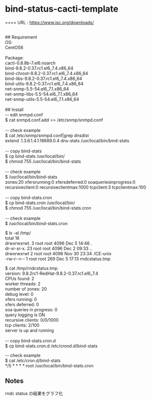 # bind-status-cacti-template

====
URL : https://www.isc.org/downloads/<br>

<br>
## Requirement<br>
OS:<br>
CentOS6<br>
<br>
Package:<br>
cacti-0.8.8b-7.el6.noarch<br>
bind-9.8.2-0.37.rc1.el6_7.4.x86_64<br>
bind-chroot-9.8.2-0.37.rc1.el6_7.4.x86_64<br>
bind-libs-9.8.2-0.37.rc1.el6_7.4.x86_64<br>
bind-utils-9.8.2-0.37.rc1.el6_7.4.x86_64<br>
net-snmp-5.5-54.el6_7.1.x86_64<br>
net-snmp-libs-5.5-54.el6_7.1.x86_64<br>
net-snmp-utils-5.5-54.el6_7.1.x86_64<br>
<br>
## Install<br>
-- edit snmpd.conf<br>
$ cat snmpd.conf.add >> /etc/snmp/snmpd.conf<br>
<br>
-- check example<br>
$ cat /etc/snmp/snmpd.conf|grep dnsdist<br>
extend .1.3.6.1.4.1.18689.0.4 dns-stats /usr/local/bin/bind-stats<br>
<br>
-- copy bind-stats<br>
$ cp bind-stats /usr/local/bin/<br>
$ chmod 755 /usr/local/bin/bind-stats<br>
<br>
-- check example<br>
$ /usr/local/bin/bind-stats<br>
zones:20 xfersrunning:0 xfersdeferred:0 soaqueriesinprogress:0 recursiveclient:0 recursiveclientmax:1000  tcpclient:3  tcpclientmax:100<br>
<br>
-- copy bind-stats.cron<br>
$ cp bind-stats.cron /usr/local/bin/<br>
$ chmod 755 /usr/local/bin/bind-stats.cron<br>
<br>
-- check example<br>
$ /usr/local/bin/bind-stats.cron<br>

$ ls -al /tmp/<br>
total 16<br>
drwxrwxrwt.  3 root root 4096 Dec  5 14:46 .<br>
dr-xr-xr-x. 23 root root 4096 Dec  2 09:33 ..<br>
drwxrwxrwt   2 root root 4096 Nov 30 23:34 .ICE-unix<br>
-rw-r--r--   1 root root  269 Dec  5 17:13 rndcstatus.tmp<br>

$ cat  /tmp/rndcstatus.tmp<br>
version: 9.8.2rc1-RedHat-9.8.2-0.37.rc1.el6_7.4<br>
CPUs found: 2<br>
worker threads: 2<br>
number of zones: 20<br>
debug level: 0<br>
xfers running: 0<br>
xfers deferred: 0<br>
soa queries in progress: 0<br>
query logging is ON<br>
recursive clients: 0/0/1000<br>
tcp clients: 2/100<br>
server is up and running<br>
<br>
-- copy bind-stats.cron.d<br>
$ cp bind-stats.cron.d /etc/crond.d/bind-stats<br>

-- check example<br>
$ cat /etc/cron.d/bind-stats<br>
*/5 * * * * root /usr/local/bin/bind-stats.cron

## Notes

rndc status の結果をグラフ化


